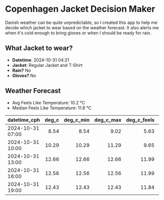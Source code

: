 
# Copenhagen Jacket Decision Maker

Danish weather can be quite unpredictable, so I created this app to help me decide which jacket to wear based on the weather forecast. 
It also alerts me when it's cold enough to bring gloves or when I should be ready for rain.

## What Jacket to wear?

- **Datetime**: 2024-10-31 04:21
- **Jacket**: Regular Jacket and T-Shirt
- **Rain?** No
- **Gloves?** No

## Weather Forecast
- Avg Feels Like Temperature: 10.2 °C
- Median Feels Like Temperature: 11.8 °C

| datetime_cph     |   deg_c |   deg_c_min |   deg_c_max |   deg_c_feels | weather   | wind   | rain   |
|:-----------------|--------:|------------:|------------:|--------------:|:----------|:-------|:-------|
| 2024-10-31 07:00 |    8.54 |        8.54 |        9.02 |          5.63 | Clouds    | High   | None   |
| 2024-10-31 10:00 |   10.29 |       10.29 |       11.29 |          9.65 | Clouds    | High   | None   |
| 2024-10-31 13:00 |   12.66 |       12.66 |       12.66 |         11.99 | Clouds    | High   | None   |
| 2024-10-31 16:00 |   12.56 |       12.56 |       12.56 |         11.99 | Clouds    | High   | None   |
| 2024-10-31 19:00 |   12.43 |       12.43 |       12.43 |         11.84 | Clouds    | High   | None   |
        